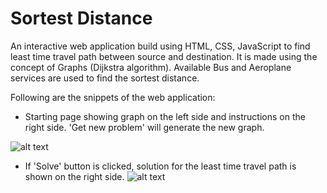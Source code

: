 # Sortest Distance

An interactive web application build using HTML, CSS, JavaScript to find least time travel path between source and destination. 
It is made using the concept of Graphs (Dijkstra algorithm). 
Available Bus and Aeroplane services are used to find the sortest distance.

Following are the snippets of the web application:
* Starting page showing graph on the left side and instructions on the right side. 'Get new problem' will generate the new graph.

![alt text](https://github.com/godspell/Sortest_Distance/blob/main/1.jpg?raw=true)

* If 'Solve' button is clicked, solution for the least time travel path is shown on the right side.
![alt text](https://github.com/godspell/Sortest_Distance/blob/main/2.jpg?raw=true)



